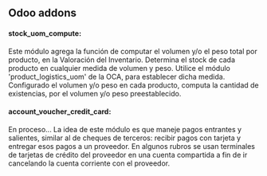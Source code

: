 <h2>Odoo addons</h2>

<h4>stock_uom_compute:</h4>
<p>Este módulo agrega la función de computar el volumen y/o el peso total por producto, en la Valoración del Inventario.
Determina el stock de cada producto en cualquier medida de volumen y peso. Utilice el módulo 'product_logistics_uom' de la OCA, para establecer dicha medida. Configurado el volumen y/o peso en cada producto, computa la cantidad de existencias, por el volumen y/o peso preestablecido.</p>

<h4>account_voucher_credit_card:</h4>
<p>En proceso... La idea de este módulo es que maneje pagos entrantes y salientes, similar al de cheques de terceros: recibir pagos con tarjeta y entregar esos pagos a un proveedor. En algunos rubros se usan terminales de tarjetas de crédito del proveedor en una cuenta compartida a fin de ir cancelando la cuenta corriente con el proveedor.</p>
